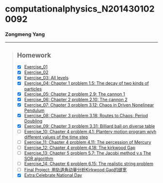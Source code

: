 # computationalphysics_N2014301020092
###  Zongmeng Yang
  ***
> ## Homework
> - [x] [Exercise_01](https://github.com/Zemel-Yang/computationalphysics_N2014301020092/blob/master/README.md) 
> - [x] [Exercise_02](https://www.zybuluo.com/Zemel-Yang/note/505098)
> - [x] [Exercise_03: All levels](https://www.zybuluo.com/Zemel-Yang/note/498189)  
> - [x] [Exercise_04: Chapter 1 problem 1.5: The decay of two kinds of particles](https://www.zybuluo.com/Zemel-Yang/note/498194)  
> - [x] [Exercise_05: Chapter 2 problem 2.9: The cannon 1](https://www.zybuluo.com/Zemel-Yang/note/498209)  
> - [x] [Exercise_06: Chapter 2 problem 2.10: The cannon 2](https://www.zybuluo.com/Zemel-Yang/note/498204)  
> - [x] [Exercise_07: Chapter 3 problem 3.12: Chaos in Driven Nonelinear Pendulum](https://www.zybuluo.com/Zemel-Yang/note/498293)  
> - [x] [Exercise_08: Chapter 3 problem 3.18: Routes to Chaos: Period Doubling](https://www.zybuluo.com/Zemel-Yang/note/498215)  
> - [x] [Exercise_09: Chapter 3 problem 3.31: Billiard ball on diverse table](https://www.zybuluo.com/Zemel-Yang/note/498291)  
> - [ ] [Exercise_10: Chapter 4 problem 4.1: Plantery motion program wiyh different values of the time step](https://www.zybuluo.com/Zemel-Yang/note/498287)  
> - [ ] [Exercise_11: Chapter 4 problem 4.11: The percession of Mercury](https://www.zybuluo.com/mdeditor#498222)  
> - [ ] [Exercise_12: Chapter 4 problem 4.18: The kirkwood Gap](https://www.zybuluo.com/mdeditor#498287)  
> - [ ] [Exercise_13: Chapter 5 problem 5.7: The Jacobi method v.s The SOR algorithm](https://www.zybuluo.com/mdeditor#498291)  
> - [ ] [Exercise_14: Chapter 6 problem 6.15: The realistic string problem](https://www.zybuluo.com/mdeditor#498293)  
> - [ ] [Final Project: 用轨道角动量分析Kirkwood Gap的缝宽](https://www.zybuluo.com/mdeditor#498294)  
> - [x] [Extra:Celebrate National Day](https://github.com/Zemel-Yang/computationalphysics_N2014301020092/blob/master/Extra/Celebrate%20National%20Day.md)

